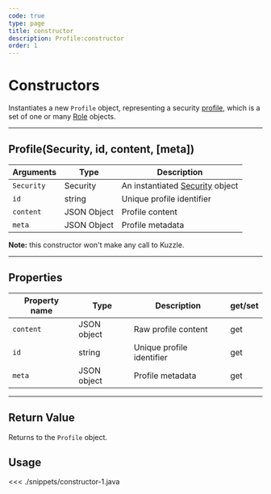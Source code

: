 ```yaml
---
code: true
type: page
title: constructor
description: Profile:constructor
order: 1
---
```


# Constructors

Instantiates a new `Profile` object, representing a security [profile](/core/1/guides/essentials/security/#users-profiles-and-roles), which is a set of one or many [Role](/sdk/android/3/core-classes/role) objects.

---

## Profile(Security, id, content, [meta])

| Arguments  | Type        | Description                                                             |
| ---------- | ----------- | ----------------------------------------------------------------------- |
| `Security` | Security    | An instantiated [Security](/sdk/android/3/core-classes/security) object |
| `id`       | string      | Unique profile identifier                                               |
| `content`  | JSON Object | Profile content                                                         |
| `meta`     | JSON Object | Profile metadata                                                        |

**Note:** this constructor won't make any call to Kuzzle.

---

## Properties

| Property name | Type        | Description               | get/set |
| ------------- | ----------- | ------------------------- | ------- |
| `content`     | JSON object | Raw profile content       | get     |
| `id`          | string      | Unique profile identifier | get     |
| `meta`        | JSON object | Profile metadata          | get     |

---

## Return Value

Returns to the `Profile` object.

## Usage

<<< ./snippets/constructor-1.java
